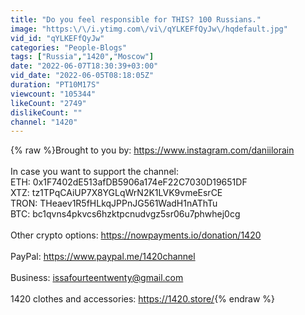 ```yaml
---
title: "Do you feel responsible for THIS? 100 Russians."
image: "https:\/\/i.ytimg.com\/vi\/qYLKEFfQyJw\/hqdefault.jpg"
vid_id: "qYLKEFfQyJw"
categories: "People-Blogs"
tags: ["Russia","1420","Moscow"]
date: "2022-06-07T18:30:39+03:00"
vid_date: "2022-06-05T08:18:05Z"
duration: "PT10M17S"
viewcount: "105344"
likeCount: "2749"
dislikeCount: ""
channel: "1420"
---
```

{% raw %}Brought to you by: <a rel="nofollow" target="blank" href="https://www.instagram.com/daniilorain">https://www.instagram.com/daniilorain</a><br /><br />In case you want to support the channel:<br />ETH: 0x1F7402dE513afDB5906a174eF22C7030D19651DF<br />XTZ: tz1TPqCAiUP7X8YGLqWrN2K1LVK9vmeEsrCE<br />TRON: THeaev1R5fHLkqJPPnJG561WadH1nAThTu<br />BTC: bc1qvns4pkvcs6hzktpcnudvgz5sr06u7phwhej0cg<br /><br />Other crypto options: <a rel="nofollow" target="blank" href="https://nowpayments.io/donation/1420">https://nowpayments.io/donation/1420</a><br /><br />PayPal: <a rel="nofollow" target="blank" href="https://www.paypal.me/1420channel">https://www.paypal.me/1420channel</a><br /><br />Business: issafourteentwenty@gmail.com<br /><br />1420 clothes and accessories: <a rel="nofollow" target="blank" href="https://1420.store/">https://1420.store/</a>{% endraw %}

